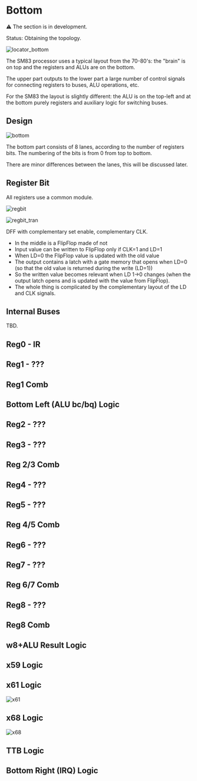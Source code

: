 # Bottom

:warning: The section is in development.

Status: Obtaining the topology.

![locator_bottom](/imgstore/locator_bottom.png)

The SM83 processor uses a typical layout from the 70-80's: the "brain" is on top and the registers and ALUs are on the bottom.

The upper part outputs to the lower part a large number of control signals for connecting registers to buses, ALU operations, etc.

For the SM83 the layout is slightly different: the ALU is on the top-left and at the bottom purely registers and auxiliary logic for switching buses.

## Design

![bottom](/imgstore/bottom.jpg)

The bottom part consists of 8 lanes, according to the number of registers bits. The numbering of the bits is from 0 from top to bottom.

There are minor differences between the lanes, this will be discussed later.

## Register Bit

All registers use a common module.

![regbit](/imgstore/modules/regbit.jpg)

![regbit_tran](/imgstore/modules/regbit_tran.jpg)

DFF with complementary set enable, complementary CLK.

- In the middle is a FlipFlop made of not
- Input value can be written to FlipFlop only if CLK=1 and LD=1
- When LD=0 the FlipFlop value is updated with the old value
- The output contains a latch with a gate memory that opens when LD=0 (so that the old value is returned during the write (LD=1))
- So the written value becomes relevant when LD 1->0 changes (when the output latch opens and is updated with the value from FlipFlop).
- The whole thing is complicated by the complementary layout of the LD and CLK signals.

## Internal Buses

TBD.

## Reg0 - IR

## Reg1 - ???

## Reg1 Comb

## Bottom Left (ALU bc/bq) Logic

## Reg2 - ???

## Reg3 - ???

## Reg 2/3 Comb

## Reg4 - ???

## Reg5 - ???

## Reg 4/5 Comb

## Reg6 - ???

## Reg7 - ???

## Reg 6/7 Comb

## Reg8 - ???

## Reg8 Comb

## w8+ALU Result Logic

## x59 Logic

## x61 Logic

![x61](/imgstore/modules/x61.jpg)

## x68 Logic

![x68](/imgstore/modules/x68.jpg)

## TTB Logic

## Bottom Right (IRQ) Logic
